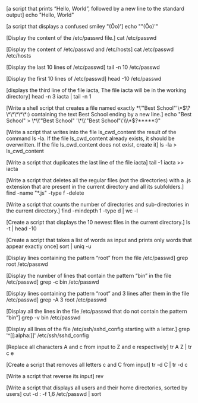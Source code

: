 [a script that prints “Hello, World”, followed by a new line to the standard output]
echo "Hello, World"

[a script that displays a confused smiley "(Ôo)']
echo "\"(Ôo)'"

[Display the content of the /etc/passwd file.]
cat /etc/passwd

[Display the content of /etc/passwd and /etc/hosts]
cat /etc/passwd /etc/hosts

[Display the last 10 lines of /etc/passwd]
tail -n 10 /etc/passwd

[Display the first 10 lines of /etc/passwd]
head -10 /etc/passwd

[displays the third line of the file iacta, The file iacta will be in the working directory]
head -n 3 iacta | tail -n 1

[Write a shell script that creates a file named exactly \*\\'"Best School"\'\\*$\?\*\*\*\*\*:) containing the text Best School ending by a new line.]
echo "Best School" > \*\\'"Best School" '\*\\'"Best School"\'\\\*$\?\*\*\*\*\*:)"

[Write a script that writes into the file ls_cwd_content the result of the command ls -la. If the file ls_cwd_content already exists, it should be overwritten. If the file ls_cwd_content does not exist, create it]
ls -la > ls_cwd_content

[Write a script that duplicates the last line of the file iacta]
tail -1 iacta >> iacta

[Write a script that deletes all the regular files (not the directories) with a .js extension that are present in the current directory and all its subfolders.]
find -name "\*.js" -type f -delete

[Write a script that counts the number of directories and sub-directories in the current directory.]
find -mindepth 1 -type d | wc -l

[Create a script that displays the 10 newest files in the current directory.]
ls -t | head -10

[Create a script that takes a list of words as input and prints only words that appear exactly once]
sort | uniq -u

[Display lines containing the pattern “root” from the file /etc/passwd]
grep root /etc/passwd

[Display the number of lines that contain the pattern “bin” in the file /etc/passwd]
grep -c bin /etc/passwd

[Display lines containing the pattern “root” and 3 lines after them in the file /etc/passwd]
grep -A 3 root /etc/passwd

[Display all the lines in the file /etc/passwd that do not contain the pattern “bin”]
grep -v bin /etc/passwd

[Display all lines of the file /etc/ssh/sshd_config starting with a letter.]
grep '^[[:alpha:]]' /etc/ssh/sshd_config

[Replace all characters A and c from input to Z and e respectively]
tr A Z | tr c e

[Create a script that removes all letters c and C from input]
tr -d C | tr -d c

[Write a script that reverse its input]
rev

[Write a script that displays all users and their home directories, sorted by users]
cut -d : -f 1,6 /etc/passwd | sort
